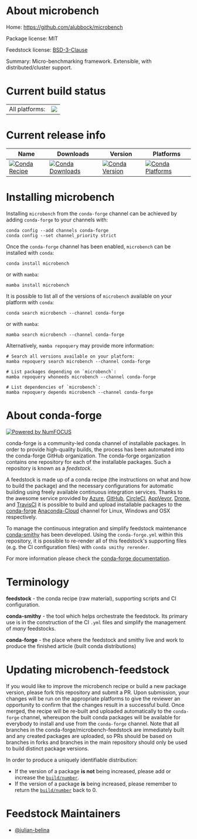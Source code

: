 About microbench
================

Home: https://github.com/alubbock/microbench

Package license: MIT

Feedstock license: [BSD-3-Clause](https://github.com/conda-forge/microbench-feedstock/blob/main/LICENSE.txt)

Summary: Micro-benchmarking framework. Extensible, with distributed/cluster support.

Current build status
====================


<table><tr><td>All platforms:</td>
    <td>
      <a href="https://dev.azure.com/conda-forge/feedstock-builds/_build/latest?definitionId=15893&branchName=main">
        <img src="https://dev.azure.com/conda-forge/feedstock-builds/_apis/build/status/microbench-feedstock?branchName=main">
      </a>
    </td>
  </tr>
</table>

Current release info
====================

| Name | Downloads | Version | Platforms |
| --- | --- | --- | --- |
| [![Conda Recipe](https://img.shields.io/badge/recipe-microbench-green.svg)](https://anaconda.org/conda-forge/microbench) | [![Conda Downloads](https://img.shields.io/conda/dn/conda-forge/microbench.svg)](https://anaconda.org/conda-forge/microbench) | [![Conda Version](https://img.shields.io/conda/vn/conda-forge/microbench.svg)](https://anaconda.org/conda-forge/microbench) | [![Conda Platforms](https://img.shields.io/conda/pn/conda-forge/microbench.svg)](https://anaconda.org/conda-forge/microbench) |

Installing microbench
=====================

Installing `microbench` from the `conda-forge` channel can be achieved by adding `conda-forge` to your channels with:

```
conda config --add channels conda-forge
conda config --set channel_priority strict
```

Once the `conda-forge` channel has been enabled, `microbench` can be installed with `conda`:

```
conda install microbench
```

or with `mamba`:

```
mamba install microbench
```

It is possible to list all of the versions of `microbench` available on your platform with `conda`:

```
conda search microbench --channel conda-forge
```

or with `mamba`:

```
mamba search microbench --channel conda-forge
```

Alternatively, `mamba repoquery` may provide more information:

```
# Search all versions available on your platform:
mamba repoquery search microbench --channel conda-forge

# List packages depending on `microbench`:
mamba repoquery whoneeds microbench --channel conda-forge

# List dependencies of `microbench`:
mamba repoquery depends microbench --channel conda-forge
```


About conda-forge
=================

[![Powered by
NumFOCUS](https://img.shields.io/badge/powered%20by-NumFOCUS-orange.svg?style=flat&colorA=E1523D&colorB=007D8A)](https://numfocus.org)

conda-forge is a community-led conda channel of installable packages.
In order to provide high-quality builds, the process has been automated into the
conda-forge GitHub organization. The conda-forge organization contains one repository
for each of the installable packages. Such a repository is known as a *feedstock*.

A feedstock is made up of a conda recipe (the instructions on what and how to build
the package) and the necessary configurations for automatic building using freely
available continuous integration services. Thanks to the awesome service provided by
[Azure](https://azure.microsoft.com/en-us/services/devops/), [GitHub](https://github.com/),
[CircleCI](https://circleci.com/), [AppVeyor](https://www.appveyor.com/),
[Drone](https://cloud.drone.io/welcome), and [TravisCI](https://travis-ci.com/)
it is possible to build and upload installable packages to the
[conda-forge](https://anaconda.org/conda-forge) [Anaconda-Cloud](https://anaconda.org/)
channel for Linux, Windows and OSX respectively.

To manage the continuous integration and simplify feedstock maintenance
[conda-smithy](https://github.com/conda-forge/conda-smithy) has been developed.
Using the ``conda-forge.yml`` within this repository, it is possible to re-render all of
this feedstock's supporting files (e.g. the CI configuration files) with ``conda smithy rerender``.

For more information please check the [conda-forge documentation](https://conda-forge.org/docs/).

Terminology
===========

**feedstock** - the conda recipe (raw material), supporting scripts and CI configuration.

**conda-smithy** - the tool which helps orchestrate the feedstock.
                   Its primary use is in the construction of the CI ``.yml`` files
                   and simplify the management of *many* feedstocks.

**conda-forge** - the place where the feedstock and smithy live and work to
                  produce the finished article (built conda distributions)


Updating microbench-feedstock
=============================

If you would like to improve the microbench recipe or build a new
package version, please fork this repository and submit a PR. Upon submission,
your changes will be run on the appropriate platforms to give the reviewer an
opportunity to confirm that the changes result in a successful build. Once
merged, the recipe will be re-built and uploaded automatically to the
`conda-forge` channel, whereupon the built conda packages will be available for
everybody to install and use from the `conda-forge` channel.
Note that all branches in the conda-forge/microbench-feedstock are
immediately built and any created packages are uploaded, so PRs should be based
on branches in forks and branches in the main repository should only be used to
build distinct package versions.

In order to produce a uniquely identifiable distribution:
 * If the version of a package **is not** being increased, please add or increase
   the [``build/number``](https://docs.conda.io/projects/conda-build/en/latest/resources/define-metadata.html#build-number-and-string).
 * If the version of a package **is** being increased, please remember to return
   the [``build/number``](https://docs.conda.io/projects/conda-build/en/latest/resources/define-metadata.html#build-number-and-string)
   back to 0.

Feedstock Maintainers
=====================

* [@julian-belina](https://github.com/julian-belina/)

